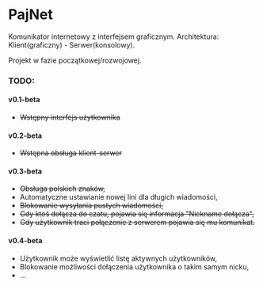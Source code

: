 # PajNet
Komunikator internetowy z interfejsem graficznym.
Architektura: Klient(graficzny) - Serwer(konsolowy).

Projekt w fazie początkowej/rozwojowej.


### TODO:
#### v0.1-beta
- <s> Wstępny interfejs użytkownika</s>
#### v0.2-beta
- <s> Wstępna obsługa klient-serwer</s>
#### v0.3-beta
- <s>Obsługa polskich znaków,</s>
- Automatyczne ustawianie nowej lini dla długich wiadomości,
- <s>Blokowanie wysyłania pustych wiadomości,</s>
- <s>Gdy ktoś dołącza do czatu, pojawia się informacja "Nickname dołącza",</s>
- <s>Gdy użytkownik traci połączenie z serwerem pojawia się mu komunikat.</s>
#### v0.4-beta
- Użytkownik może wyświetlić listę aktywnych użytkowników,
- Blokowanie możliwości dołączenia użytkownika o takim samym nicku,
- ...
